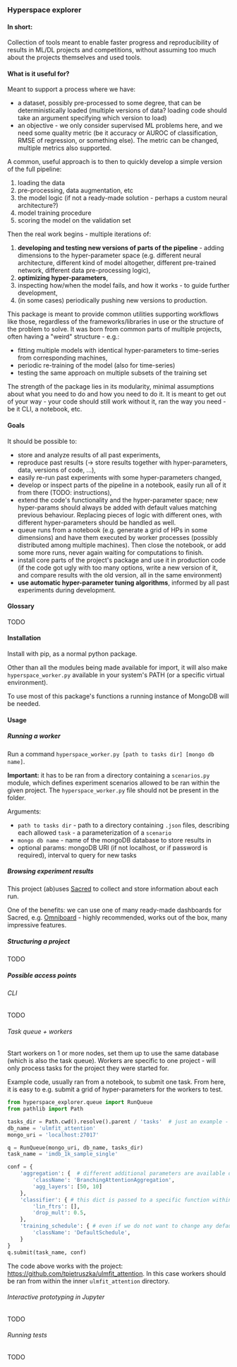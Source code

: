 ### Hyperspace explorer

#### In short:
Collection of tools meant to enable faster progress and reproducibility of results in ML/DL projects and competitions,
without assuming too much about the projects themselves and used tools. 

#### What is it useful for?
Meant to support a process where we have:
- a dataset, possibly pre-processed to some degree, that can be deterministically loaded (multiple versions of data? 
loading code should take an argument specifying which version to load)
- an objective - we only consider supervised ML problems here, and we need some quality metric (be it 
accuracy or AUROC of classification, RMSE of regression, or something else). The metric can be changed, multiple metrics also supported.

A common, useful approach is to then to quickly develop a simple version of the full pipeline:
1. loading the data
2. pre-processing, data augmentation, etc
3. the model logic (if not a ready-made solution - perhaps a custom neural architecture?)
4. model training procedure
5. scoring the model on the validation set 

Then the real work begins - multiple iterations of:
1. **developing and testing new versions of parts of the pipeline** - adding dimensions to the hyper-parameter 
space (e.g. different neural architecture, different kind of model altogether, different pre-trained network, different 
data pre-processing logic),
2. **optimizing hyper-parameters**,
3. inspecting how/when the model fails, and how it works - to guide further development,
4. (in some cases) periodically pushing new versions to production.
 
This package is meant to provide common utilities supporting workflows like those, regardless
of the frameworks/libraries in use or the structure of the problem to solve. It was born from 
common parts of multiple projects, often having a "weird" structure - e.g.:

- fitting multiple models with identical hyper-parameters to time-series from corresponding machines,
- periodic re-training of the model (also for time-series)
- testing the same approach on multiple subsets of the training set

The strength of the package lies in its modularity, minimal assumptions about what you need to do 
and how you need to do it. It is meant to get out of your way - your code should still work without it, 
ran the way you need - be it CLI, a notebook, etc.

#### Goals
It should be possible to:
- store and analyze results of all past experiments,
- reproduce past results (-> store results together with hyper-parameters, data, versions of code, ...),
- easily re-run past experiments with some hyper-parameters changed,
- develop or inspect parts of the pipeline in a notebook, easily run all of it from there (TODO: instructions),
- extend the code's functionality and the hyper-parameter space; new hyper-params should always be added 
  with default values matching previous behaviour. Replacing pieces of logic with different ones, with different 
  hyper-parameters should be handled as well.
- queue runs from a notebook (e.g. generate a grid of HPs in some dimensions) and have them
  executed by worker processes (possibly distributed among multiple machines). Then close the notebook, or 
  add some more runs, never again waiting for computations to finish.
- install core parts of the project's package and use it in production code (if the code got ugly with too many
  options, write a new version of it, and compare results with the old version, all in the same environment)
- **use automatic hyper-parameter tuning algorithms**, informed by all past experiments during development. 

#### Glossary
TODO

#### Installation
Install with pip, as a normal python package.

Other than all the modules being made available for import, it will also make `hyperspace_worker.py` 
available in your system's PATH (or a specific virtual environment).

To use most of this package's functions a running instance of MongoDB will be needed.

#### Usage
##### Running a worker
Run a command `hyperspace_worker.py [path to tasks dir] [mongo db name]`.

**Important:** it has to be ran from a directory containing a `scenarios.py` module, which defines 
experiment scenarios allowed to be ran within the given project. The `hyperspace_worker.py` file 
should not be present in the folder.

Arguments:

- `path to tasks dir` - path to a directory containing `.json` files, describing each allowed `task` -
a parameterization of a `scenario`
- `mongo db name` - name of the mongoDB database to store results in
- optional params: mongoDB URI (if not localhost, or if password is required), interval to query for new tasks

##### Browsing experiment results

This project (ab)uses [Sacred](https://github.com/IDSIA/sacred) to collect and store information about each run.

One of the benefits: we can use one of many ready-made dashboards for Sacred,
e.g.  [Omniboard](https://github.com/vivekratnavel/omniboard) - highly recommended, works out of the box, 
many impressive features. 


##### Structuring a project
TODO
##### Possible access points
###### CLI
TODO
###### Task queue + workers
Start workers on 1 or more nodes, set them up to use the same database (which is also the task queue).
Workers are specific to one project - will only process tasks for the project they were started for.

Example code, usually ran from a notebook, to submit one task. From here, it is easy to e.g. submit a grid
of hyper-parameters for the workers to test.

```python
from hyperspace_explorer.queue import RunQueue
from pathlib import Path

tasks_dir = Path.cwd().resolve().parent / 'tasks'  # just an example - relative to the notebook
db_name = 'ulmfit_attention'
mongo_uri = 'localhost:27017'

q = RunQueue(mongo_uri, db_name, tasks_dir)
task_name = 'imdb_1k_sample_single'

conf = {
    'aggregation': {  # different additional parameters are available depending on `className`
        'className': 'BranchingAttentionAggregation',
        'agg_layers': [50, 10]
    },
    'classifier': { # this dict is passed to a specific function within a scenario, but polymorphism is not needed
        'lin_ftrs': [],
        'drop_mult': 0.5,
    },
    'training_schedule': { # even if we do not want to change any default parameters, className is required
        'className': 'DefaultSchedule',
    }
}
q.submit(task_name, conf)

```
The code above works with the project: https://github.com/tpietruszka/ulmfit_attention. 
In this case workers should be ran from within the inner `ulmfit_attention` directory.

###### Interactive prototyping in Jupyter
TODO 
###### Running tests
TODO
